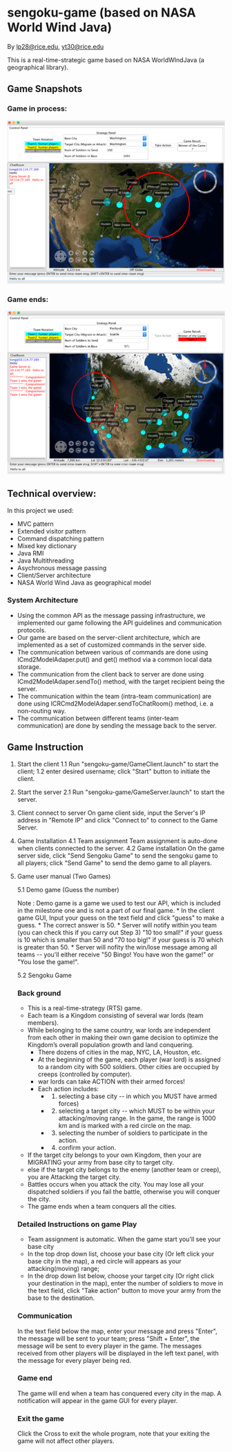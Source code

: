 # sengoku-game (based on NASA World Wind Java)
By lp28@rice.edu, yt30@rice.edu

This is a real-time-strategic game based on NASA WorldWIndJava (a geographical library).

## Game Snapshots
### Game in process:
![process](/SengokuGameSnapShot/SengokuGameSnapShot.png)
	
### Game ends:
![ending](/SengokuGameSnapShot/SengokuGameWinningSnapShot.png)

## Technical overview:
In this project we used:
* MVC pattern
* Extended visitor pattern
* Command dispatching pattern
* Mixed key dictionary
* Java RMI
* Java Multithreading
* Asychronous message passing
* Client/Server architecture
* NASA World Wind Java as geographical model

### System Architecture
* Using the common API as the message passing infrastructure, we implemented our game following the API guidelines and communication protocols.
* Our game are based on the server-client architecture, which are implemented as a set of customized commands in the server side.
* The communication between various of commands are done using ICmd2ModelAdaper.put() and get() method via a common local data storage.
* The communication from the client back to server are done using ICmd2ModelAdaper.sendTo() method, with the target recipient being the server.
* The communication within the team (intra-team communication) are done using ICRCmd2ModelAdaper.sendToChatRoom() method, i.e. a non-routing way.
* The communication between different teams (inter-team communication) are done by sending the message back to the server.

## Game Instruction
1. Start the client
 1.1 Run "sengoku-game/GameClient.launch" to start the client;
 1.2 enter desired username; click "Start" button to initiate the client.
 
2. Start the server 
 2.1 Run "sengoku-game/GameServer.launch" to start the server.
 
3. Client connect to server
 On game client side, input the Server's IP address in "Remote IP" and click "Connect to" to connect to the Game Server.
 
4. Game Installation
 4.1 Team assignment
 	Team assignment is auto-done when clients connected to the server.
 4.2 Game installation
 	On the game server side, click "Send Sengoku Game" to send the sengoku game to all players; click "Send Game" to send the demo game to all players.

5. Game user manual (Two Games)
	
	5.1 Demo game (Guess the number)
	
	Note : Demo game is a game we used to test our API, which is included in the milestone one and is not a part of our final game.
		* In the client game GUI, Input your guess on the text field and click "guess" to make a guess. 
		* The correct answer is 50. 
		* Server will notify within you team (you can check this if you carry out Step 3) "10 too small!" if your guess is 10 which is smaller than 50
		  and "70 too big!" if your guess is 70 which is greater than 50.
		* Server will nofity the win/lose message among all teams -- you'll either receive "50 Bingo! You have won the game!" or "You lose the game!".
	
	5.2 Sengoku Game
	
	### Back ground
	* This is a real-time-strategy (RTS) game.
	* Each team is a Kingdom consisting of several war lords (team members). 
	* While belonging to the same country, war lords are independent from each other in making their own game decision to optimize the Kingdom’s overall population growth and land conquering. 
	  * There dozens of cities in the map, NYC, LA, Houston, etc.
	  * At the beginning of the game, each player (war lord) is assigned to a random city with 500 soldiers. Other cities are occupied by creeps (controlled by computer).
	  * war lords can take ACTION with their armed forces! 
	  * Each action includes: 
	    * 1. selecting a base city -- in which you MUST have armed forces)
	    * 2. selecting a target city -- which MUST to be within your attacking/moving range. In the game, the range is 1000 km and is marked with a red circle on the map.
	    * 3. selecting the number of soldiers to participate in the action.
	    * 4. confirm your action.
	* If the target city belongs to your own Kingdom, then your are MIGRATING your army from base city to target city.
	* else if the target city belongs to the enemy (another team or creep), you are Attacking the target city.
	* Battles occurs when you attack the city. You may lose all your dispatched soldiers if you fail the battle, otherwise you will conquer the city.
	* The game ends when a team conquers all the cities.
	
	
	### Detailed Instructions on game Play
	* Team assignment is automatic. When the game start you'll see your base city
	* In the top drop down list, choose your base city (Or left click your base city in the map), a red circle will appears as your attacking(moving) range;
	* In the drop down list below, choose your target city (Or right click your destination in the map), enter the number of soldiers to move in the text field,
	click "Take action" button to move your army from the base to the destination.
	
	### Communication
	In the text field below the map, enter your message and press "Enter", the message will be sent to your team; 
	press "Shift + Enter", the message will be sent to every player in the game. 
	The messages received from other players will be displayed in the left text panel, with the message for every player being red.
	
	### Game end
	The game will end when a team has conquered every city in the map. A notification will appear in the game GUI for every player.
	
	### Exit the game
	Click the Cross to exit the whole program, note that your exiting the game will not affect other players.
	

	
	
	
	
	

